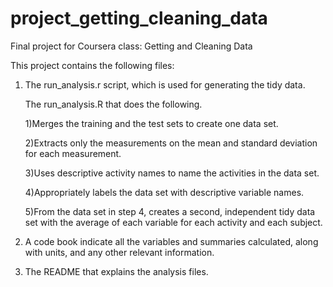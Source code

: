 # project_getting_cleaning_data
Final project for Coursera class: Getting and Cleaning Data

This project contains the following files:

1. The run_analysis.r script, which is used for generating the tidy data. 
   
   The run_analysis.R that does the following.

   1)Merges the training and the test sets to create one data set.
   
   2)Extracts only the measurements on the mean and standard deviation for each measurement.
   
   3)Uses descriptive activity names to name the activities in the data set.
   
   4)Appropriately labels the data set with descriptive variable names.
   
   5)From the data set in step 4, creates a second, independent tidy data set with the average of each variable for each activity and each subject.

2. A code book indicate all the variables and summaries calculated, along with units, and any other relevant information.

3. The README that explains the analysis files.
